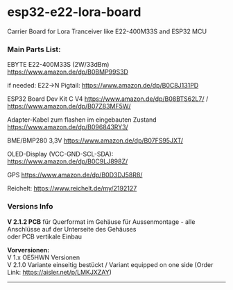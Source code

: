 # esp32-e22-lora-board
Carrier Board for Lora Tranceiver like E22-400M33S and ESP32 MCU

### Main Parts List:

EBYTE E22-400M33S (2W/33dBm) https://www.amazon.de/dp/B0BMP99S3D

if needed: E22->N Pigtail: https://www.amazon.de/dp/B0C8J131PD

ESP32 Board Dev Kit C V4 https://www.amazon.de/dp/B08BTS62L7/ / https://www.amazon.de/dp/B07Z83MF5W/

Adapter-Kabel zum flashen im eingebauten Zustand https://www.amazon.de/dp/B096843RY3/

BME/BMP280 3,3V https://www.amazon.de/dp/B07FS95JXT/

OLED-Display (VCC-GND-SCL-SDA): https://www.amazon.de/dp/B0C9LJ898Z/

GPS https://www.amazon.de/dp/B0D3DJ58R8/

Reichelt: https://www.reichelt.de/my/2192127



### Versions Info
**V 2.1.2  PCB** für Querformat im Gehäuse für Aussenmontage - alle Anschlüsse auf der Unterseite des Gehäuses  
oder PCB vertikale Einbau

**Vorversionen:**  
V 1.x    OE5HWN Versionen  
V 2.1.0  Variante einseitig bestückt / Variant equipped on one side 
(Order Link: https://aisler.net/p/LMKJXZAY)
___
